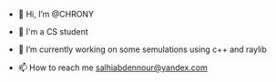 - 👋 Hi, I’m @CHRONY

- 👀 I'm a CS student
- 🌱 I’m currently working on some semulations using c++ and raylib 
- 📫 How to reach me salhiabdennour@yandex.com
<!---
CHRONY/CHRONY is a ✨ special ✨ repository because its `README.md` (this file) appears on your GitHub profile.
You can click the Preview link to take a look at your changes.
--->

